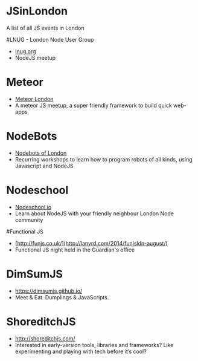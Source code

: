 JSinLondon
==========

A list of all JS events in London

#LNUG - London Node User Group
* [lnug.org](http://lnug.org)
* NodeJS meetup

# Meteor
* [Meteor London](http://www.meetup.com/Meteor-London)
* A meteor JS meetup, a super friendly framework to build quick web-apps

# NodeBots
* [Nodebots of London](http://www.meetup.com/NodeBots-of-London)
* Recurring workshops to learn how to program robots of all kinds, using Javascript and NodeJS


# Nodeschool
* [Nodeschool.io](http://nodeschool.io)
* Learn about NodeJS with your friendly neighbour London Node community

#Functional JS
* [http://funjs.co.uk/](http://lanyrd.com/2014/funjsldn-august/)
* Functional JS night held in the Guardian's office

# DimSumJS
* https://dimsumjs.github.io/
* Meet & Eat. Dumplings & JavaScripts.

# ShoreditchJS
* http://shoreditchjs.com/
* Interested in early-version tools, libraries and frameworks? Like experimenting and playing with tech before it’s cool?
